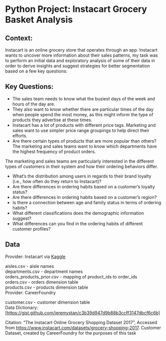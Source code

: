 # Python Project: Instacart Grocery Basket Analysis
## Context:

Instacart is an online grocery store that operates through an app. Instacart wants to uncover more information about their sales patterns, my task was to  perform an initial data and exploratory analysis of some of their data in order to derive insights and suggest strategies for better segmentation based on a few key questions:

## Key Questions: 

- The sales team needs to know what the busiest days of the week and hours of the day are.
- They also want to know whether there are particular times of the day when people spend the most money, as this might inform the type of products they advertise at these times.
- Instacart has a lot of products with different price tags. Marketing and sales want to use simpler price range groupings to help direct their efforts.
- Are there certain types of products that are more popular than others? The marketing and sales teams want to know which departments have the highest frequency of product orders.

The marketing and sales teams are particularly interested in the different types of customers in their system and how their ordering behaviors differ.

- What’s the distribution among users in regards to their brand loyalty (i.e., how often do they return to Instacart)?
- Are there differences in ordering habits based on a customer’s loyalty status?
- Are there differences in ordering habits based on a customer’s region?
- Is there a connection between age and family status in terms of ordering habits?
- What different classifications does the demographic information suggest?
- What differences can you find in the ordering habits of different customer profiles? 

## Data

Provider: Instacart via [Kaggle](url) 

aisles.csv - aisle names\
departments.csv - department names\
orders_products_prior.csv - mapping of product_ids to order_ids \
orders.csv - orders dimension table\
products.csv - products dimension table\
Provider: CareerFoundry

customer.csv - customer dimension table\
Data Dictionary: [https://gist.github.com/jeremystan/c3b39d947d9b88b3ccff3147dbcf6c6b]

Citation: “The Instacart Online Grocery Shopping Dataset 2017”, Accessed from https://www.instacart.com/datasets/grocery-shopping-2017. Customer Dataset, created by CareerFoundry for the purposes of this task
